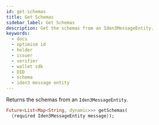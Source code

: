 ```yaml
---
id: get-schemas
title: Get Schemas
sidebar_label: Get Schemas
description: Get the schemas from an Iden3MessageEntity.
keywords:
  - docs
  - optimism id
  - holder
  - issuer
  - verifier
  - wallet sdk
  - DID
  - schema
  - iden3 message entity
---
```


Returns the schemas from an `Iden3MessageEntity`.

```dart
Future<List<Map<String, dynamic>>> getSchemas(
  {required Iden3MessageEntity message});
```
